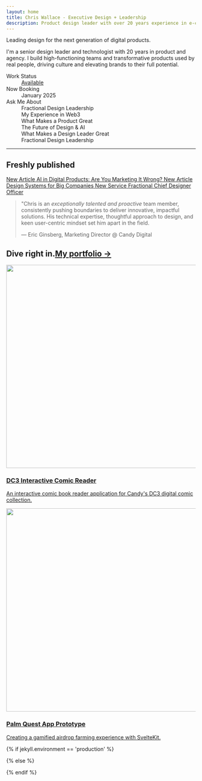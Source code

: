 ```yaml
---
layout: home
title: Chris Wallace - Executive Design + Leadership
description: Product design leader with over 20 years experience in e-commerce, digital publishing, interactive media, and web3. Currently searching for my next long-term role.
---
```


<div class="content-preloader flex flex-col gap-4">
  <div class="logo-container">
    <div class="gradient-rect"></div>
  </div>
</div>

<div class="animation">
  <div class="relative">
    <div class="content-container">
      <div class="sm:h-screen max-w-prose flex flex-col justify-between gap-6">
        <div class="mt-24 mb-0 z-20">
          <div class="animated-headline">
            <div class="text-container">
              <div class="text-paragraph forwards" data-splitting>Leading design for the next generation of digital products.</div>
            </div>
          </div>
          <div id="aboutSection" class="~my-3/6">
            <p class="~text-base/lg mb-[1em]">I'm a senior design leader and technologist with 20 years in product and agency. I build high-functioning teams and transformative products used by real people, driving culture and elevating brands to their full potential.</p>
          </div>
        </div>
        <dl id="workStatus" class="work-status">
          <div class="work-status--work-status animated">
            <dt class="font-semibold">Work Status</dt>
            <dd><i></i> <a class="no-underline hover:underline" href="/contact">Available</a></dd>
          </div>
          <div class="work-status--available animated">
            <dt class="font-semibold">Now Booking</dt>
            <dd class="ml-0">January 2025</dd>
          </div>
          <div class="work-status--past-clients animated">
            <dt class="font-semibold">Ask Me About</dt>
            <dd class="ml-0">
              <div class="rotator">
                <div class="rotator__track">
                  <div class="rotator__item">Fractional Design Leadership</div>
                  <div class="rotator__item">My Experience in Web3</div>
                  <div class="rotator__item">What Makes a Product Great</div>
                  <div class="rotator__item">The Future of Design &amp; AI</div>
                  <div class="rotator__item">What Makes a Design Leader Great</div>
                  <div class="rotator__item">Fractional Design Leadership</div>
                </div>
              </div>
            </dd>
          </div>
        </dl>
      </div>
    </div>

  </div>
</div>

<hr class="hr-separator !w-full" />

<div class="content-container space-y-24 ~my-8/32">
  <div class="md:grid md:grid-cols-3">
    <div>
      <h2 class="~text-2xl/4xl md:mt-1.5 fade-in-element">Freshly published</h2>
    </div>
    <div class="notifications md:col-span-2">
      <a class="notifications--notification-item article fade-in-element" href="/articles/marketing-ai-digital-products">
        <span class="notifications--notification-overline">New Article</span>
        <span>AI in Digital Products: Are You Marketing It Wrong?</span>
      </a>
      <a class="notifications--notification-item article fade-in-element" href="/articles/the-design-systems-guide-for-big-companies">
        <span class="notifications--notification-overline">New Article</span>
        <span>Design Systems for Big Companies</span>
      </a>
      <a class="notifications--notification-item portfolio fade-in-element" href="/design-services">
        <span class="notifications--notification-overline">New Service</span>
        <span>Fractional Chief Designer Officer</span>
      </a>
    </div>
  </div>

  <div class="flex justify-center">
    <media-card
      href="/portfolio/woodies/"
      class="shadow-xl rounded-xl w-full fade-in-element" 
      overline="Don't miss this"
      title="Woodies—a web3 entertainment brand powered by nature"
      media-src="https://ik.imagekit.io/UltraDAO/chriswallace.net/woodies-thumbnail.mp4"
      media-type="video">
    </media-card>
  </div>

  <div class="testimonial fade-in-element">
    <blockquote class="testimonial__quote !max-w-[65rem]">
        <p class="testimonial__text">"Chris is an <em class="testimonial__emphasis">exceptionally talented and proactive</em> team member, consistently pushing boundaries to deliver innovative, impactful solutions. His technical expertise, thoughtful approach to design, and keen user-centric mindset <span class="testimonial__highlight">set him apart</span> in the field.</p>
        <p class="testimonial__author">— Eric Ginsberg, Marketing Director @ Candy Digital</p>
    </blockquote>
  </div>

  <h2 class="font-serif fade-in-element mb-0 flex justify-between items-end"><span class="~text-2xl/5xl">Dive right in.</span><a href="/portfolio" class="~text-lg/3xl mb-1.5">My portfolio &rarr;</a></h2>
  <div class="portfolio-list !max-w-none !mt-8">
    <div class="portfolio-list__item fade-in-element">
      <a class="portfolio-list__link" href="/portfolio/dc3-interactive-comic-reader/">
          <img src="https://ik.imagekit.io/UltraDAO/chriswallace.net/dc3-reader-1.png?tr=w-1000,f-auto" class="portfolio-list__image" alt="" loading="lazy" width="800" height="540">
          <h3 class="portfolio-list__title">DC3 Interactive Comic Reader</h3>
          <p class="portfolio-list__description">An interactive comic book reader application for Candy's DC3 digital comic collection.</p>
      </a>
    </div>
    <div class="portfolio-list__item fade-in-element">
      <a class="portfolio-list__link" href="/portfolio/palm-quest/">
          <img src="https://ik.imagekit.io/UltraDAO/chriswallace.net/palm-quest-thumbnail.png?tr=w-1000,f-auto" class="portfolio-list__image" alt="" loading="lazy" width="800" height="540">
          <h3 class="portfolio-list__title">Palm Quest App Prototype</h3>
          <p class="portfolio-list__description">Creating a gamified airdrop farming experience with SvelteKit.</p>
      </a>
    </div>
  </div>
</div>

{% if jekyll.environment == 'production' %}

<script src="/assets/js/homepage.min.js?v={{ site.version }}" expires="31536000"></script>

{% else %}

<script src="/assets/js/homepage.js?v={{ site.version }}" expires="31536000"></script>

{% endif %}

